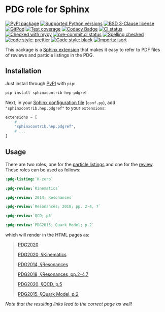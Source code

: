 # PDG role for Sphinx

[![PyPI package](https://badge.fury.io/py/sphinxcontrib-hep-pdgref.svg)](https://pypi.org/project/sphinxcontrib-hep-pdgref)
[![Supported Python versions](https://img.shields.io/pypi/pyversions/sphinxcontrib-hep-pdgref)](https://pypi.org/project/sphinxcontrib-hep-pdgref)
[![BSD 3-Clause license](https://img.shields.io/badge/License-BSD_3--Clause-blue.svg)](https://opensource.org/licenses/BSD-3-Clause)
[![GitPod](https://img.shields.io/badge/gitpod-open-blue?logo=gitpod)](https://gitpod.io/#https://github.com/ComPWA/sphinxcontrib-hep-pdgref)
[![Test coverage](https://codecov.io/gh/ComPWA/sphinxcontrib-hep-pdgref/branch/main/graph/badge.svg?token=SS8ZB8J11N)](https://codecov.io/gh/ComPWA/sphinxcontrib-hep-pdgref)
[![Codacy Badge](https://app.codacy.com/project/badge/Grade/dbe042deb2914f6098eb98586d3983fe)](https://www.codacy.com/gh/ComPWA/sphinxcontrib-hep-pdgref)
[![CI status](https://github.com/ComPWA/sphinxcontrib-hep-pdgref/workflows/CI-tests/badge.svg)](https://github.com/ComPWA/sphinxcontrib-hep-pdgref/actions?query=branch%3Amain+workflow%3ACI-tests)
[![Checked with mypy](http://www.mypy-lang.org/static/mypy_badge.svg)](https://mypy.readthedocs.io)
[![pre-commit.ci status](https://results.pre-commit.ci/badge/github/ComPWA/sphinxcontrib-hep-pdgref/main.svg)](https://results.pre-commit.ci/latest/github/ComPWA/sphinxcontrib-hep-pdgref/main)
[![Spelling checked](https://img.shields.io/badge/cspell-checked-brightgreen.svg)](https://github.com/streetsidesoftware/cspell/tree/master/packages/cspell)
[![code style: prettier](https://img.shields.io/badge/code_style-prettier-ff69b4.svg?style=flat-square)](https://github.com/prettier/prettier)
[![Code style: black](https://img.shields.io/badge/code%20style-black-000000.svg)](https://github.com/psf/black)
[![Imports: isort](https://img.shields.io/badge/%20imports-isort-%231674b1?style=flat&labelColor=ef8336)](https://pycqa.github.io/isort)

This package is a
[Sphinx extension](https://www.sphinx-doc.org/en/master/usage/extensions/index.html)
that makes it easy to refer to PDF files of reviews and particle listings in
the PDG.

## Installation

Just install through [PyPI](https://pypi.org) with `pip`:

```bash
pip install sphinxcontrib-hep-pdgref
```

Next, in your
[Sphinx configuration file](https://www.sphinx-doc.org/en/master/usage/configuration.html)
(`conf.py`), add `"sphinxcontrib.hep.pdgref"` to your `extensions`:

```python
extensions = [
    # ...
    "sphinxcontrib.hep.pdgref",
    # ...
]
```

## Usage

There are two roles, one for the
[particle listings](https://pdg.lbl.gov/2020/listings/contents_listings.html)
and one for the
[review](https://pdg.lbl.gov/2020/reviews/contents_sports.html). These roles
can be used as follows:

```restructuredtext
:pdg-listing:`K-zero`

:pdg-review:`Kinematics`

:pdg-review:`2014; Resonances`

:pdg-review:`Resonances; 2018; pp. 2-4, 7`

:pdg-review:`QCD; p5`

:pdg-review:`PDG2015; Quark Model; p.2`
```

which will render in the HTML pages as:

> [PDG2020](https://pdg.lbl.gov/2020/listings/rpp2020-list-K-zero.pdf)
>
> [PDG2020, §Kinematics](https://pdg.lbl.gov/2020/reviews/rpp2020-rev-kinematics.pdf)
>
> [PDG2014, §Resonances](https://pdg.lbl.gov/2014/reviews/rpp2014-rev-resonances.pdf)
>
> [PDG2018, §Resonances, pp.2-4,7](https://pdg.lbl.gov/2018/reviews/rpp2018-rev-resonances.pdf#page=2)
>
> [PDG2020, §QCD, p.5](https://pdg.lbl.gov/2020/reviews/rpp2020-rev-qcd.pdf#page=5)
>
> [PDG2015, §Quark Model, p.2](https://pdg.lbl.gov/2015/reviews/rpp2015-rev-qcd.pdf#page=2)

_Note that the resulting links lead to the correct page as well!_
